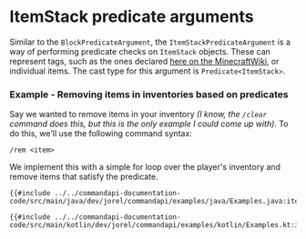 # ItemStack predicate arguments

Similar to the `BlockPredicateArgument`, the `ItemStackPredicateArgument` is a way of performing predicate checks on `ItemStack` objects. These can represent tags, such as the ones declared [here on the MinecraftWiki](https://minecraft.gamepedia.com/Tag#Items), or individual items. The cast type for this argument is `Predicate<ItemStack>`.

<div class="example">

### Example - Removing items in inventories based on predicates

Say we wanted to remove items in your inventory _(I know, the `/clear` command does this, but this is the only example I could come up with)_. To do this, we'll use the following command syntax:

```mccmd
/rem <item>
```

We implement this with a simple for loop over the player's inventory and remove items that satisfy the predicate.

<div class="multi-pre">

```java,Java
{{#include ../../commandapi-documentation-code/src/main/java/dev/jorel/commandapi/examples/java/Examples.java:itemstackpredicatearguments}}
```

```kotlin,Kotlin
{{#include ../../commandapi-documentation-code/src/main/kotlin/dev/jorel/commandapi/examples/kotlin/Examples.kt:itemstackpredicatearguments}}
```

</div>

</div>
